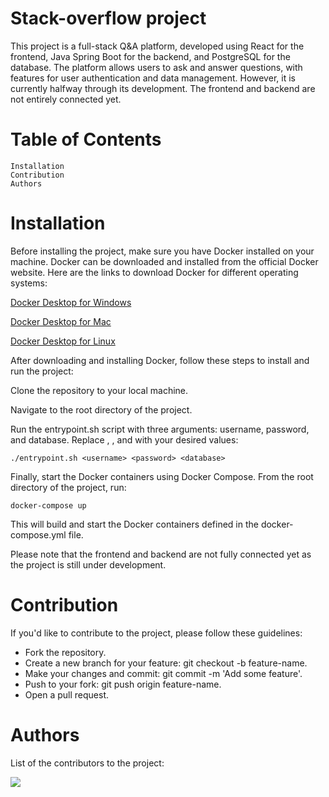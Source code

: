 # Stack-overflow project

This project is a full-stack Q&A platform, developed using React for the frontend, Java Spring Boot for the backend,
and PostgreSQL for the database. The platform allows users to ask and answer questions,
with features for user authentication and data management.
However, it is currently halfway through its development. The frontend and backend are not entirely connected yet.

# Table of Contents

    Installation
    Contribution
    Authors

# Installation

Before installing the project, make sure you have Docker installed on your machine. 
Docker can be downloaded and installed from the official Docker website. Here are the links to download Docker for different operating systems:

[Docker Desktop for Windows](https://docs.docker.com/desktop/install/windows-install/)

[Docker Desktop for Mac](https://docs.docker.com/desktop/install/mac-install/)

[Docker Desktop for Linux](https://docs.docker.com/desktop/install/linux-install/)


After downloading and installing Docker, follow these steps to install and run the project:

Clone the repository to your local machine.

Navigate to the root directory of the project.

Run the entrypoint.sh script with three arguments: username, password, and database. Replace <username>, <password>, and <database> with your desired values:

    ./entrypoint.sh <username> <password> <database>

Finally, start the Docker containers using Docker Compose. From the root directory of the project, run:

    docker-compose up

This will build and start the Docker containers defined in the docker-compose.yml file.

Please note that the frontend and backend are not fully connected yet as the project is still under development.

# Contribution

If you'd like to contribute to the project, please follow these guidelines:

- Fork the repository.
- Create a new branch for your feature: git checkout -b feature-name.
- Make your changes and commit: git commit -m 'Add some feature'.
- Push to your fork: git push origin feature-name.
- Open a pull request.

# Authors

List of the contributors to the project:

<a href="https://github.com/SebestyenBenedek/stack-overflow/graphs/contributors">
 <img src="https://contrib.rocks/image?repo=SebestyenBenedek/stack-overflow" />
</a>